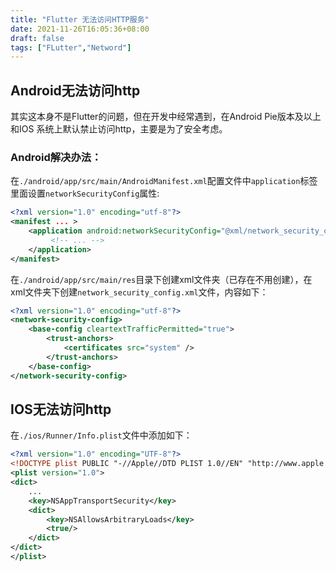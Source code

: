 ```yaml
---
title: "Flutter 无法访问HTTP服务"
date: 2021-11-26T16:05:36+08:00
draft: false
tags: ["FLutter","Netword"]
---
```


## Android无法访问http

其实这本身不是Flutter的问题，但在开发中经常遇到，在Android Pie版本及以上和IOS 系统上默认禁止访问http，主要是为了安全考虑。

### Android解决办法：

在`./android/app/src/main/AndroidManifest.xml`配置文件中`application`标签里面设置`networkSecurityConfig`属性:

```xml
<?xml version="1.0" encoding="utf-8"?>
<manifest ... >
    <application android:networkSecurityConfig="@xml/network_security_config">
         <!-- ... -->
    </application>
</manifest>
```

在`./android/app/src/main/res`目录下创建xml文件夹（已存在不用创建），在xml文件夹下创建`network_security_config.xml`文件，内容如下：

```xml
<?xml version="1.0" encoding="utf-8"?>
<network-security-config>
    <base-config cleartextTrafficPermitted="true">
        <trust-anchors>
            <certificates src="system" />
        </trust-anchors>
    </base-config>
</network-security-config>
```
<!--more-->
## IOS无法访问http

在`./ios/Runner/Info.plist`文件中添加如下：

```xml
<?xml version="1.0" encoding="UTF-8"?>
<!DOCTYPE plist PUBLIC "-//Apple//DTD PLIST 1.0//EN" "http://www.apple.com/DTDs/PropertyList-1.0.dtd">
<plist version="1.0">
<dict>
    ...
    <key>NSAppTransportSecurity</key>
    <dict>
        <key>NSAllowsArbitraryLoads</key>
        <true/>
    </dict>
</dict>
</plist>
```
